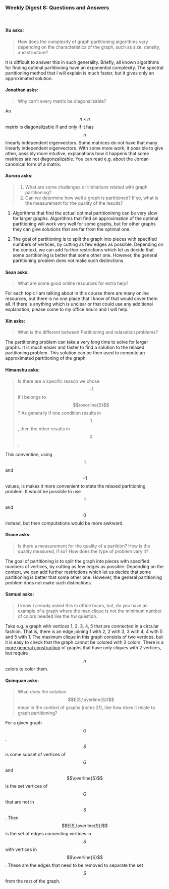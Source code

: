 ### Weekly Digest 8: Questions and Answers

<br/>

#### Xu asks:

> How does the complexity of graph partitioning algorithms vary depending on 
> the characteristics of the graph, such as size, density, and structure?

It is difficult to answer this in such generality. Briefly, all known algorithms 
for finding optimal partitioning have an exponential complexity. The spectral 
partitioning method that I will explain is much faster, but it gives only 
an approximated solution. 


#### Jonathan asks:

> Why can't every matrix be diagonalizable? 

An $$n\times n$$ matrix is diagonalizable if and only if it has $$n$$ linearly 
independent eigenvectors. Some matrices do not have that many linearly 
independent eigenvectors. With some more work, it possible to give 
other, possibly more intuitive, explanations how it happens that some matrices 
are not diagonzalizable. You can read e.g. about the Jordan canonical form of a matrix.


#### Aurora asks:

> 1. What are some challenges or limitations related with graph partitioning?
> 2. Can we determine how well a graph is partitioned? If so, what is the measurement 
>    for the quality of the results?

1. Algorithms that find the actual optimal partitionining can be very slow for larger graphs. 
   Algorithms that find an approximation of the optimal partitioning will work very well for some 
   graphs, but for other graphs they can give solutions that are far from the optimal one. 

2. The goal of partitioning is to split the graph into pieces with specified numbers of vertices, 
   by cutting as few edges as possible. Depending on the context, we can add further restrictions 
   which  let us decide that some partitioning is better that some other one. However, the general 
   partitioning problem does not make such distinctions. 


#### Sean asks:

> What are some good online resources for extra help?

For each topic I am talking about in this course there are many online resources, 
but there is no one place that I know of that would cover them all. If there is 
anything which is unclear or that could use any additional explanation, please 
come to my office hours and I will help. 


#### Xin asks:

> What is the different between Partitioning and relaxation problems? 

The partitioning problem can take a very long time to solve for larger graphs. 
It is much easier and faster to find a solution to the relaxed partitioning 
problem. This solution can be then used to compute an approximated partitioning 
of the graph. 


#### Himanshu asks:

> Is there are a specific reason we chose $$-1$$ if i belongs to $$\overline{S}$$? 
> As generally if one condition results in $$1$$, then the other results in $$0$$.

This convention, using $$1$$ and $$-1$$ values, is makes it more convenient to state 
the relaxed partitioning problem. It would be possible to use $$1$$ and $$0$$ instead, 
but then computations would be more awkward.


#### Grace asks:

> Is there a measurement for the quality of a partition? How is the quality measured, if so? 
> How does the type of problem vary it?

The goal of partitioning is to split the graph into pieces with specified numbers of vertices, 
by cutting as few edges as possible. Depending on the context, we can add further restrictions 
which  let us decide that some partitioning is better that some other one. However, the general 
partitioning problem does not make such distinctions. 

 
#### Samuel asks:

> I know I already asked this in office hours, but, do you have an example of a graph where 
> the max clique is not the minimum number of colors needed like the hw question.

Take e.g. a graph with vertices 1, 2, 3, 4, 5 that are connected in a circular fashion. That 
is, there is an edge joining 1 with 2, 2 with 3, 3 with 4, 4 with 5 and 5 with 1. The maximum 
clique in this graph consists of two vertices, but it is easy to check that the graph cannot be 
colored with 2 colors. There is a <a href="https://en.wikipedia.org/wiki/Mycielskian">more general construction</a> 
of graphs that have only cliques with 2 vertices, but require $$n$$ colors to color them. 



#### Quinquan asks:

> What does the notation $$E(S,\overline{S})$$ mean in the context of graphs (notes 21), like 
> how does it relate to graph partitioning?

For a given graph $$G$$, $$S$$ is some subset of vertices of $$G$$ and $$\overline{S}$$ is the set 
vertices of $$G$$ that are not in $$S$$. Then $$E(S,\overline{S})$$ is the set of edges connecting vertices
in $$S$$ with vertices in $$\overline{S}$$. These are the edges that need to be removed to separate 
the set $$S$$ from the rest of the graph. 

